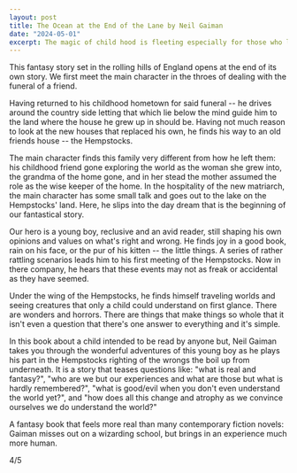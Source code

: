 ```yaml
---
layout: post
title: The Ocean at the End of the Lane by Neil Gaiman
date: "2024-05-01"
excerpt: The magic of child hood is fleeting especially for those who lived it.
---
```


This fantasy story set in the rolling hills of England opens at the end of its own story.
We first meet the main character in the throes of dealing with the funeral of a friend.

Having returned to his childhood hometown for said funeral -- he drives around the country side letting that which lie below the mind guide him to the land where the house he grew up in should be.
Having not much reason to look at the new houses that replaced his own, he finds his way to an old friends house -- the Hempstocks.

The main character finds this family very different from how he left them: his childhood friend gone exploring the world as the woman she grew into, the grandma of the home gone, and in her stead the mother assumed the role as the wise keeper of the home.
In the hospitality of the new matriarch, the main character has some small talk and goes out to the lake on the Hempstocks' land.
Here, he slips into the day dream that is the beginning of our fantastical story.

Our hero is a young boy, reclusive and an avid reader, still shaping his own opinions and values on what's right and wrong.
He finds joy in a good book, rain on his face, or the pur of his kitten -- the little things.
A series of rather rattling scenarios leads him to his first meeting of the Hempstocks.
Now in there company, he hears that these events may not as freak or accidental as they have seemed.

Under the wing of the Hempstocks, he finds himself traveling worlds and seeing creatures that only a child could understand on first glance.
There are wonders and horrors.
There are things that make things so whole that it isn't even a question that there's one answer to everything and it's simple.

In this book about a child intended to be read by anyone but, Neil Gaiman takes you through the wonderful adventures of this young boy as he plays his part in the Hempstocks righting of the wrongs the boil up from underneath.
It is a story that teases questions like: "what is real and fantasy?", "who are we but our experiences and what are those but what is hardly remembered?", "what is good/evil when you don't even understand the world yet?", and "how does all this change and atrophy as we convince ourselves we do understand the world?"

A fantasy book that feels more real than many contemporary fiction novels: Gaiman misses out on a wizarding school, but brings in an experience much more human.

4/5
